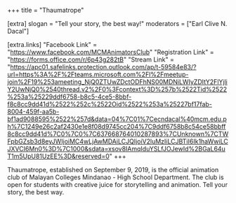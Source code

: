 +++
title = "Thaumatrope"

[extra]
slogan = "Tell your story, the best way!"
moderators = ["Earl Clive N. Dacal"]

[extra.links]
"Facebook Link" = "https://www.facebook.com/MCMAnimatorsClub"
"Registration Link" = "https://forms.office.com/r/6p43g282tB"
"Stream Link" = "https://apc01.safelinks.protection.outlook.com/ap/t-59584e83/?url=https%3A%2F%2Fteams.microsoft.com%2Fl%2Fmeetup-join%2F19%253ameeting_NjQ0ZTUwZDctODFhNS00MDNiLWIyZDItY2FlYjliY2UwNjQ0%2540thread.v2%2F0%3Fcontext%3D%257b%2522Tid%2522%253a%25229ddf6758-b8c5-4ce5-8bbf-f8c8cc9dd41d%2522%252c%2522Oid%2522%253a%25227bf17fab-8004-459f-aa5b-bf1ad9088595%2522%257d&data=04%7C01%7Cecndacal%40mcm.edu.ph%7C1249e26c2af2430e1e8f08d9745cc204%7C9ddf6758b8c54ce58bbff8c8cc9dd41d%7C0%7C0%7C637668764010287893%7CUnknown%7CTWFpbGZsb3d8eyJWIjoiMC4wLjAwMDAiLCJQIjoiV2luMzIiLCJBTiI6Ik1haWwiLCJXVCI6Mn0%3D%7C1000&sdata=xsov8IAmqIduYSLfJOJewId%2BGaL64uT1m5UpU81UzEE%3D&reserved=0"
+++

Thaumatrope, established on September 9, 2019, is  the official animation club of Malayan Colleges Mindanao - High School Department. The club is open for students with creative juice for storytelling and animation. Tell your story, the best way.